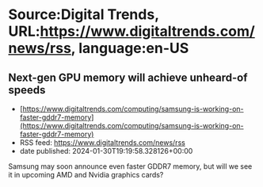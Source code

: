 # Source:Digital Trends, URL:https://www.digitaltrends.com/news/rss, language:en-US

## Next-gen GPU memory will achieve unheard-of speeds
 - [https://www.digitaltrends.com/computing/samsung-is-working-on-faster-gddr7-memory](https://www.digitaltrends.com/computing/samsung-is-working-on-faster-gddr7-memory)
 - RSS feed: https://www.digitaltrends.com/news/rss
 - date published: 2024-01-30T19:19:58.328126+00:00

Samsung may soon announce even faster GDDR7 memory, but will we see it in upcoming AMD and Nvidia graphics cards?

